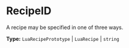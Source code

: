# RecipeID

A recipe may be specified in one of three ways.

**Type:** `LuaRecipePrototype` | `LuaRecipe` | `string`

